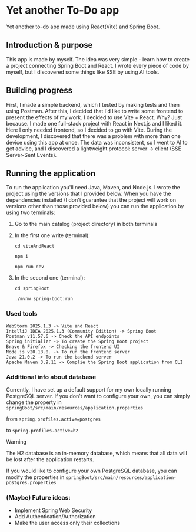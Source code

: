 # Yet another To-Do app
Yet another to-do app made using React(Vite) and Spring Boot.

## Introduction & purpose
This app is made by myself. The idea was very simple - learn how to create a project connecting Spring Boot and React. I wrote every piece of code by myself, but I discovered some things like SSE by using AI tools. 

## Building progress
First, I made a simple backend, which I tested by making tests and then using Postman. After this, I decided that I'd like to write some frontend to present the effects of my work. I decided to use Vite + React. Why? Just because. I made one full-stack project with React in Next.js and I liked it. Here I only needed frontend, so I decided to go with Vite. During the development, I discovered that there was a problem with more than one device using this app at once. The data was inconsistent, so I went to AI to get advice, and I discovered a lightweight protocol: server -> client (SSE Server-Sent Events). 

## Running the application
To run the application you'll need Java, Maven, and Node.js. I wrote the project using the versions that I provided below. When you have the dependencies installed (I don't guarantee that the project will work on versions other than those provided below) you can run the application by using two terminals:
1. Go to the main catalog (project directory) in both terminals
2. In the first one write (terminal):

   ```cd viteAndReact```
   
   ```npm i```
   
   ```npm run dev```
3. In the second one (terminal):

   ```cd springBoot```
   
     ```./mvnw spring-boot:run```

### Used tools
```
WebStorm 2025.1.3 -> Vite and React
IntelliJ IDEA 2025.1.3 (Community Edition) -> Spring Boot
Postman v11.57.6 -> Check the API endpoints
Spring initializr -> To create the Spring Boot project
Brave & Firefox -> Checking the frontend UI
Node.js v20.18.0. -> To run the frontend server
Java 21.0.2 -> To run the backend server
Apache Maven 3.9.11 -> Complie the Spring Boot application from CLI 
```

### Additional info about database
Currently, I have set up a default support for my own locally running PostgreSQL server. If you don't want to configure your own, you can simply change the property in ```springBoot/src/main/resources/application.properties```  

from ```spring.profiles.active=postgres``` 

to ```spring.profiles.active=h2```

> [!WARNING]
> The H2 database is an in-memory database, which means that all data will be lost after the application restarts.

If you would like to configure your own PostgreSQL database, you can modify the properties in ```springBoot/src/main/resources/application-postgres.properties```

### (Maybe) Future ideas:
- Implement Spring Web Security
- Add Authentication/Authorization
- Make the user access only their collections
